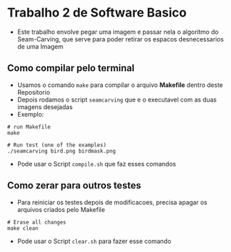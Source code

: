 # Trabalho 2 de Software Basico

* Este trabalho envolve pegar uma imagem e passar nela o algoritmo do Seam-Carving, que serve para poder retirar os espacos desnecessarios de uma Imagem

## Como compilar pelo terminal

* Usamos o comando `make` para compilar o arquivo **Makefile** dentro deste Repositorio
* Depois rodamos o script `seamcarving` que e o executavel com as duas imagens desejadas
* Exemplo:

```shell
# run Makefile
make

# Run test (one of the examples)
./seamcarving bird.png birdmask.png
```

* Pode usar o Script `compile.sh` que faz esses comandos

## Como zerar para outros testes

* Para reiniciar os testes depois de modificacoes, precisa apagar os arquivos criados pelo Makefile

```shell
# Erase all changes
make clean
```

* Pode usar o Script `clear.sh` para fazer esse comando